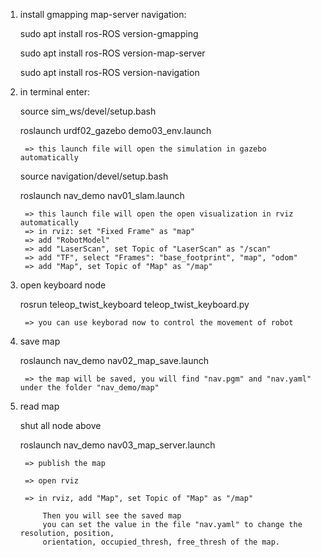 1. install gmapping map-server navigation:

	sudo apt install ros-ROS version-gmapping
	
	sudo apt install ros-ROS version-map-server
	
	sudo apt install ros-ROS version-navigation


2. in terminal enter:
	
	source sim_ws/devel/setup.bash
	
	roslaunch urdf02_gazebo demo03_env.launch
	
		=> this launch file will open the simulation in gazebo automatically
	
	source navigation/devel/setup.bash
	
	roslaunch nav_demo nav01_slam.launch
	
		=> this launch file will open the open visualization in rviz automatically
		=> in rviz: set "Fixed Frame" as "map"
		=> add "RobotModel"
		=> add "LaserScan", set Topic of "LaserScan" as "/scan"	
		=> add "TF", select "Frames": "base_footprint", "map", "odom"
		=> add "Map", set Topic of "Map" as "/map"	

3. open keyboard node
	
	rosrun teleop_twist_keyboard teleop_twist_keyboard.py
	
		=> you can use keyborad now to control the movement of robot
	
4. save map
	
	roslaunch nav_demo nav02_map_save.launch
	
		=> the map will be saved, you will find "nav.pgm" and "nav.yaml" under the folder "nav_demo/map"

5. read map
	
	shut all node above
	
	roslaunch nav_demo nav03_map_server.launch 
	
		=> publish the map
	
		=> open rviz
	
		=> in rviz, add "Map", set Topic of "Map" as "/map"
	
			Then you will see the saved map
			you can set the value in the file "nav.yaml" to change the resolution, position, 
			orientation, occupied_thresh, free_thresh of the map.





